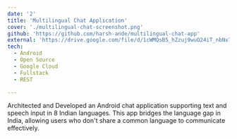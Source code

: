 ```yaml
---
date: '2'
title: 'Multilingual Chat Application'
cover: './multilingual-chat-screenshot.png'
github: 'https://github.com/harsh-ande/multilingual-chat-app'
external: 'https://drive.google.com/file/d/1cWMQsB5_hZzuj9wuO24iT_nbNv7OdTQM/view?usp=sharing'
tech:
  - Android
  - Open Source
  - Google Cloud
  - Fullstack
  - REST

---
```


Architected and Developed an Android chat application supporting text and speech input in 8 Indian languages. This app bridges the language gap in India, allowing users who don't share a common language to communicate effectively.
